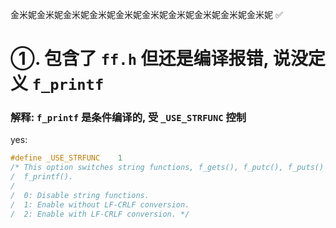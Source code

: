 金米妮金米妮金米妮金米妮金米妮金米妮金米妮金米妮金米妮金米妮 ✅

# ①. 包含了 `ff.h` 但还是编译报错, 说没定义 `f_printf`

### 解释: `f_printf` 是条件编译的, 受 `_USE_STRFUNC` 控制

yes: 

```c
#define	_USE_STRFUNC	1
/* This option switches string functions, f_gets(), f_putc(), f_puts() and
/  f_printf().
/
/  0: Disable string functions.
/  1: Enable without LF-CRLF conversion.
/  2: Enable with LF-CRLF conversion. */

```
